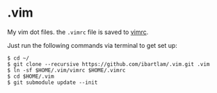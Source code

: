 .vim
====

My vim dot files. the `.vimrc` file is saved to [vimrc](https://github.com/ibartlam/.vim/blob/master/vimrc).

Just run the following commands via terminal to get set up:

```console
$ cd ~/
$ git clone --recursive https://github.com/ibartlam/.vim.git .vim
$ ln -sf $HOME/.vim/vimrc $HOME/.vimrc
$ cd $HOME/.vim
$ git submodule update --init
```